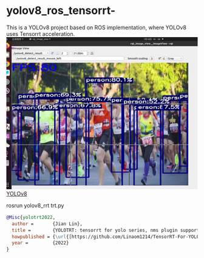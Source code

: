 # yolov8_ros_tensorrt-
This is a YOLOv8 project based on ROS implementation, where YOLOv8 uses Tensorrt acceleration.
<img src="https://github.com/af-doom/yolov8_ros_tensorrt-/blob/main/1.jpg" width="600" height="400" alt="yolov8"/><br/>
[YOLOv8](https://v8docs.ultralytics.com/)

rosrun yolov8_rrt trt.py




```bibtex
@Misc{yolotrt2022,
  author =       {Jian Lin},
  title =        {YOLOTRT: tensorrt for yolo series, nms plugin support},
  howpublished = {\url{[https://github.com/Linaom1214/TensorRT-For-YOLO-Series]}},
  year =         {2022}
}
```
